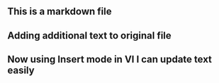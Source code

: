 ## This is a markdown file
## Adding additional text to original file
## Now using Insert mode in VI I can update text easily
